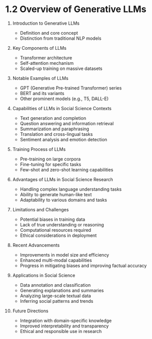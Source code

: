 # 1.2 Overview of Generative LLMs

1. Introduction to Generative LLMs

   - Definition and core concept
   - Distinction from traditional NLP models

2. Key Components of LLMs

   - Transformer architecture
   - Self-attention mechanism
   - Scaled-up training on massive datasets

3. Notable Examples of LLMs

   - GPT (Generative Pre-trained Transformer) series
   - BERT and its variants
   - Other prominent models (e.g., T5, DALL-E)

4. Capabilities of LLMs in Social Science Contexts

   - Text generation and completion
   - Question answering and information retrieval
   - Summarization and paraphrasing
   - Translation and cross-lingual tasks
   - Sentiment analysis and emotion detection

5. Training Process of LLMs

   - Pre-training on large corpora
   - Fine-tuning for specific tasks
   - Few-shot and zero-shot learning capabilities

6. Advantages of LLMs in Social Science Research

   - Handling complex language understanding tasks
   - Ability to generate human-like text
   - Adaptability to various domains and tasks

7. Limitations and Challenges

   - Potential biases in training data
   - Lack of true understanding or reasoning
   - Computational resources required
   - Ethical considerations in deployment

8. Recent Advancements

   - Improvements in model size and efficiency
   - Enhanced multi-modal capabilities
   - Progress in mitigating biases and improving factual accuracy

9. Applications in Social Science

   - Data annotation and classification
   - Generating explanations and summaries
   - Analyzing large-scale textual data
   - Inferring social patterns and trends

10. Future Directions
    - Integration with domain-specific knowledge
    - Improved interpretability and transparency
    - Ethical and responsible use in research
